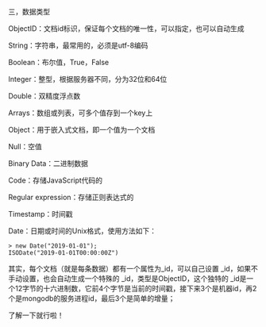 三，数据类型

ObjectID：文档id标识，保证每个文档的唯一性，可以指定，也可以自动生成

String：字符串，最常用的，必须是utf-8编码

Boolean：布尔值，True，False

Integer：整型，根据服务器不同，分为32位和64位

Double：双精度浮点数

Arrays：数组或列表，可多个值存到一个key上

Object：用于嵌入式文档，即一个值为一个文档

Null：空值

Binary Data：二进制数据

Code：存储JavaScript代码的

Regular expression：存储正则表达式的

Timestamp：时间戳

Date：日期或时间的Unix格式，使用方法如下：

```
> new Date("2019-01-01");
ISODate("2019-01-01T00:00:00Z")
```

其实，每个文档（就是每条数据）都有一个属性为_id，可以自己设置 _id，如果不手动设置，也会自动生成一个特殊的 _id，类型是ObjectID，这个独特的 _id是一个12字节的十六进制数，它前4个字节是当前的时间戳，接下来3个是机器id，再2个是mongodb的服务进程id，最后3个是简单的增量；

了解一下就行啦！